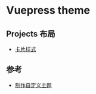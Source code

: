 # Vuepress theme

## Projects 布局

- [卡片样式](https://vp-modern.z3by.com/projects.html)

## 参考

- [制作自定义主题](https://artiely.github.io/blog/original/create-custom-VuePress-theme.html#%E8%AE%BE%E7%BD%AE-vuepress-%E9%A1%B9%E7%9B%AE)
